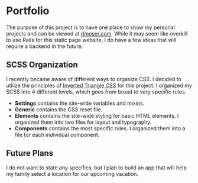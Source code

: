# Portfolio
The purpose of this project is to have one place to show my personal projects and can be viewed at [rlmoser.com](https://rlmoser.com/). While it may seem like overkill to use Rails for this static page website, I do have a few ideas that will require a backend in the future.

## SCSS Organization
I recently became aware of different ways to organize CSS. I decided to utilize the principles of [Inverted Triangle CSS](https://www.xfive.co/blog/itcss-scalable-maintainable-css-architecture/) for this project. I organized my SCSS into 4 different levels, which goes from broad to very specific rules.
* **Settings** contains the site-wide variables and mixins.
* **Generic** contains the CSS reset file.
* **Elements** contains the site-wide styling for basic HTML elements. I organized them into two files for layout and typography.
* **Components** contains the most specific rules. I organized them into a file for each individual component.

## Future Plans
I do not want to state any specifics, but I plan to build an app that will help my family select a location for our upcoming vacation.
